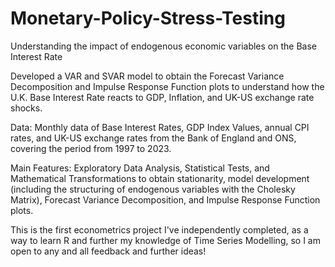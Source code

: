 # Monetary-Policy-Stress-Testing
Understanding the impact of endogenous economic variables on the Base Interest Rate

Developed a VAR and SVAR model to obtain the Forecast Variance Decomposition and Impulse Response Function plots to understand how the U.K. Base Interest Rate reacts to GDP, Inflation, and UK-US exchange rate shocks.

Data: Monthly data of Base Interest Rates, GDP Index Values, annual CPI rates, and UK-US exchange rates from the Bank of England and ONS, covering the period from 1997 to 2023.

Main Features: Exploratory Data Analysis, Statistical Tests, and Mathematical Transformations to obtain stationarity, model development (including the structuring of endogenous variables with the Cholesky Matrix), Forecast Variance Decomposition, and Impulse Response Function plots.

This is the first econometrics project I've independently completed, as a way to learn R and further my knowledge of Time Series Modelling, so I am open to any and all feedback and further ideas!
